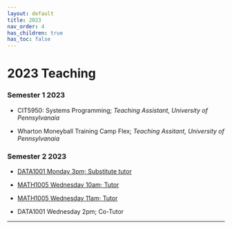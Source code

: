 ```yaml
---
layout: default
title: 2023
nav_order: 4
has_children: true
has_toc: false
---
```


# 2023 Teaching

### Semester 1 2023

- CIT5950: Systems Programming; *Teaching Assistant, University of Pennsylvanaia*

- Wharton Moneyball Training Camp Flex; *Teaching Assitant, University of Pennsylvanaia*

### Semester 2 2023

- [DATA1001 Monday 3pm; Substitute tutor](https://tjelton.github.io/Elton-Teaching/DATA1001_Mon_3pm_S2.html)

- [MATH1005 Wednesday 10am; Tutor](https://tjelton.github.io/Elton-Teaching/MATH1005_Wed_10am_S2.html)

- [MATH1005 Wednesday 11am; Tutor](https://tjelton.github.io/Elton-Teaching/MATH1005_Wed_11am_S2.html)

- DATA1001 Wednesday 2pm; Co-Tutor

----
